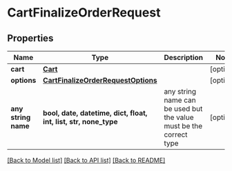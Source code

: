 # CartFinalizeOrderRequest


## Properties
Name | Type | Description | Notes
------------ | ------------- | ------------- | -------------
**cart** | [**Cart**](Cart.md) |  | [optional] 
**options** | [**CartFinalizeOrderRequestOptions**](CartFinalizeOrderRequestOptions.md) |  | [optional] 
**any string name** | **bool, date, datetime, dict, float, int, list, str, none_type** | any string name can be used but the value must be the correct type | [optional]

[[Back to Model list]](../README.md#documentation-for-models) [[Back to API list]](../README.md#documentation-for-api-endpoints) [[Back to README]](../README.md)


